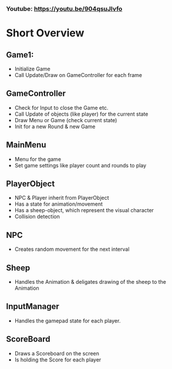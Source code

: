 ### Youtube: https://youtu.be/904qsuJIvfo ###
 
# Short Overview
## Game1:
* Initialize Game
* Call Update/Draw on GameController for each frame 
## GameController
* Check for Input to close the Game etc. 
* Call Update of objects (like player) for the current state 
* Draw Menu or Game (check current state)
* Init for a new Round & new Game 
## MainMenu 
* Menu for the game 
* Set game settings like player count and rounds to play 
## PlayerObject 
* NPC & Player inherit from PlayerObject 
* Has a state for animation/movement 
* Has a sheep-object, which represent the visual character 
* Collision detection 
## NPC 
* Creates random movement for the next interval 
## Sheep 
* Handles the Animation & deligates drawing of the sheep to the Animation 
## InputManager 
* Handles the gamepad state for each player. 
## ScoreBoard 
* Draws a Scoreboard on the screen 
* Is holding the Score for each player 
